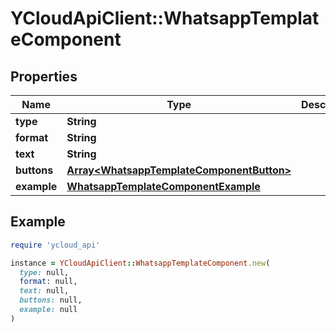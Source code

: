 # YCloudApiClient::WhatsappTemplateComponent

## Properties

| Name | Type | Description | Notes |
| ---- | ---- | ----------- | ----- |
| **type** | **String** |  | [optional] |
| **format** | **String** |  | [optional] |
| **text** | **String** |  | [optional] |
| **buttons** | [**Array&lt;WhatsappTemplateComponentButton&gt;**](WhatsappTemplateComponentButton.md) |  | [optional] |
| **example** | [**WhatsappTemplateComponentExample**](WhatsappTemplateComponentExample.md) |  | [optional] |

## Example

```ruby
require 'ycloud_api'

instance = YCloudApiClient::WhatsappTemplateComponent.new(
  type: null,
  format: null,
  text: null,
  buttons: null,
  example: null
)
```

